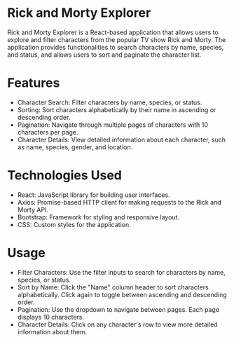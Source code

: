 # Rick and Morty Explorer
Rick and Morty Explorer is a React-based application that allows users to explore and filter characters from the popular TV show Rick and Morty. The application provides functionalities to search characters by name, species, and status, and allows users to sort and paginate the character list.

# Features
- Character Search: Filter characters by name, species, or status.
- Sorting: Sort characters alphabetically by their name in ascending or descending order.
- Pagination: Navigate through multiple pages of characters with 10 characters per page.
- Character Details: View detailed information about each character, such as name, species, gender, and location.
# Technologies Used
- React: JavaScript library for building user interfaces.
- Axios: Promise-based HTTP client for making requests to the Rick and Morty API.
- Bootstrap: Framework for styling and responsive layout.
- CSS: Custom styles for the application.
  
# Usage
- Filter Characters: Use the filter inputs to search for characters by name, species, or status.
- Sort by Name: Click the "Name" column header to sort characters alphabetically. Click again to toggle between ascending and descending order.
- Pagination: Use the dropdown to navigate between pages. Each page displays 10 characters.
- Character Details: Click on any character's row to view more detailed information about them.
